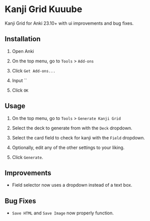 # Kanji Grid Kuuube

Kanji Grid for Anki 23.10+ with ui improvements and bug fixes.

## Installation

1. Open Anki

2. On the top menu, go to `Tools` > `Add-ons`

3. Click `Get Add-ons...`

4. Input ``

5. Click `OK`

## Usage

1. On the top menu, go to `Tools` > `Generate Kanji Grid`

2. Select the deck to generate from with the `Deck` dropdown.

3. Select the card field to check for kanji with the `Field` dropdown.

4. Optionally, edit any of the other settings to your liking.

4. Click `Generate`.

## Improvements

- Field selector now uses a dropdown instead of a text box.

## Bug Fixes

- `Save HTML` and `Save Image` now properly function.
